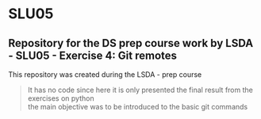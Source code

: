 # SLU05
## Repository for the DS prep course work by LSDA - SLU05 - Exercise 4: Git remotes

This repository was created during the LSDA -  prep course
> It has no code since here it is only presented the final result from the exercises on python <br />
> the main objective was to be introduced to the basic git commands 
